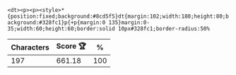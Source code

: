 `<dt><p><p><style>*{position:fixed;background:#8cd5f5}dt{margin:102;width:180;height:80;background:#328fc1}p{+p{margin:0 135}margin:0-35;width:60;height:60;border:solid 10px#328fc1;border-radius:50%`

| Characters | Score 🏆 | %   |
| ---------- | -------- | --- |
| 197        | 661.18   | 100 |
